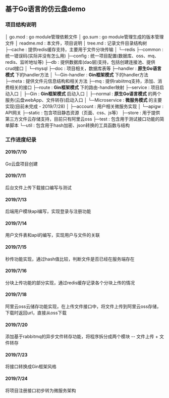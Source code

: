## 基于Go语言的仿云盘demo

### 项目结构说明

│  go.mod		: go module管理依赖文件
│  go.sum		: go module管理生成的版本管理文件
│  readme.md	: 本文件，项目说明
│  tree.md		: 记录文件目录结构树
├─cache		: 提供redis缓存支持，主要用于文件分块传输
│  └─redis
├─common		: 统一错误码(实际并没有怎么用)
├─config		: 统一项目配置(数据库、oss、mq、redis、监听地址等)
├─db			: 提供数据库(dao层)支持，包括创建连接池、提供crud接口
│  └─mysql
├─doc			: 项目相关，数据库表等
├─handler		: **原生Go语言模式** 下的handler方法
│  └─Gin-handler	: **Gin框架模式** 下的handler方法
├─meta			: 提供文件元信息结构和相关方法
├─mq			: 提供rabiitmq支持，添加、消费相关的接口
├─route			: **Gin框架模式** 下的路由-handler映射
├─service		: 项目启动入口
│  ├─Gin		: **Gin框架模式** 启动入口
│  ├─normal		: **原生Go语言模式** 的两个服务(云盘webApp、文件转存)启动入口
│  └─Microservice	: **微服务模式** 的主要实现(目前未完成 - 2019/7/28)
│      ├─account		: 用户相关微服务实现
│      └─apigw		: API网关
├─static		: 包含项目静态资源（页面、css、js等）
├─store		: 用于提供第三方文件云存储支持，目前只有阿里云oss
├─test		: 包含用于测试接口功能的简单脚本
└─util		: 包含用于hash加密、json转换的工具函数与结构

### 工作进度纪录

#### 2019/7/10

Go云盘项目创建

#### 2019/7/11

后台文件上传下载接口编写与测试

#### 2019/7/13

后端用户模块api编写，实现登录与注册功能

#### 2019/7/14

用户文件表和api的编写，实现用户与文件的关联

#### 2019/7/15

秒传功能实现，通过hash值比较，判断文件是否已经在服务端存在

#### 2019/7/16

分块上传功能的部分实现，通过redis缓存记录各个分块上传的情况

#### 2019/7/18

阿里云oss云储存功能实现，在上传文件接口中，将文件上传到阿里云oss存储，下载时返回url，直接从oss下载

#### 2019/7/20

添加基于rabbitmq的异步文件转存功能，将程序拆分成两个模块 -- 文件上传 + 文件转存

#### 2019/7/23

将接口转换成Gin框架风格

#### 2019/7/24

将项目注册接口初步转为微服务架构